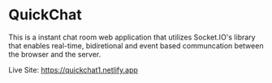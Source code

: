# QuickChat

This is a instant chat room web application that utilizes
Socket.IO's library that enables real-time, bidiretional and
event based communcation between the browser and the server.


Live Site: https://quickchat1.netlify.app 
